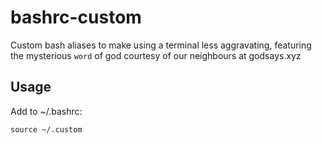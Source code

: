 # bashrc-custom

Custom bash aliases to make using a terminal less aggravating, featuring the mysterious `word` of god courtesy of our neighbours at godsays.xyz

## Usage

Add to ~/.bashrc:

```
source ~/.custom
```